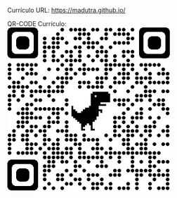 Currículo URL:  https://madutra.github.io/ 

QR-CODE Currículo: 
<img class="resume-profile-image mb-3 mb-md-0 mr-md-5 ml-md-0 rounded mx-auto" src="assets\images\qrcode_madutra.github.io.png" alt="QRcode" />